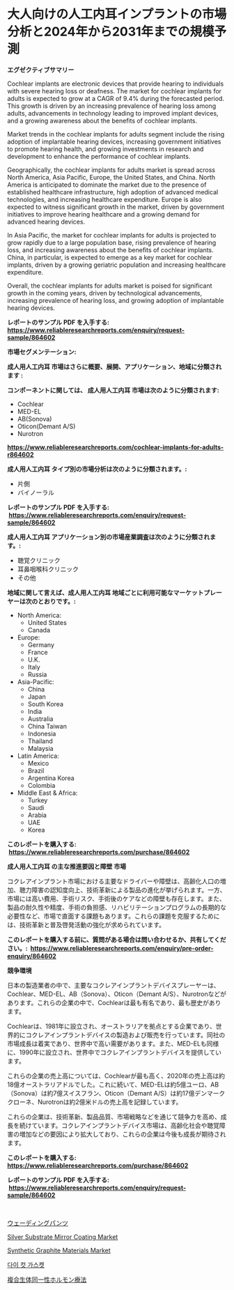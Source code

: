 <p><h1>大人向けの人工内耳インプラントの市場分析と2024年から2031年までの規模予測</h1></p><p><strong>エグゼクティブサマリー</strong></p>
<p><p>Cochlear implants are electronic devices that provide hearing to individuals with severe hearing loss or deafness. The market for cochlear implants for adults is expected to grow at a CAGR of 9.4% during the forecasted period. This growth is driven by an increasing prevalence of hearing loss among adults, advancements in technology leading to improved implant devices, and a growing awareness about the benefits of cochlear implants.</p><p>Market trends in the cochlear implants for adults segment include the rising adoption of implantable hearing devices, increasing government initiatives to promote hearing health, and growing investments in research and development to enhance the performance of cochlear implants.</p><p>Geographically, the cochlear implants for adults market is spread across North America, Asia Pacific, Europe, the United States, and China. North America is anticipated to dominate the market due to the presence of established healthcare infrastructure, high adoption of advanced medical technologies, and increasing healthcare expenditure. Europe is also expected to witness significant growth in the market, driven by government initiatives to improve hearing healthcare and a growing demand for advanced hearing devices.</p><p>In Asia Pacific, the market for cochlear implants for adults is projected to grow rapidly due to a large population base, rising prevalence of hearing loss, and increasing awareness about the benefits of cochlear implants. China, in particular, is expected to emerge as a key market for cochlear implants, driven by a growing geriatric population and increasing healthcare expenditure.</p><p>Overall, the cochlear implants for adults market is poised for significant growth in the coming years, driven by technological advancements, increasing prevalence of hearing loss, and growing adoption of implantable hearing devices.</p></p>
<p><strong>レポートのサンプル PDF を入手する: <a href="https://www.reliableresearchreports.com/enquiry/request-sample/864602">https://www.reliableresearchreports.com/enquiry/request-sample/864602</a></strong></p>
<p><strong>市場セグメンテーション:</strong></p>
<p><strong> 成人用人工内耳 市場はさらに概要、展開、アプリケーション、地域に分類されます :</strong></p>
<p><strong>コンポーネントに関しては、 成人用人工内耳 市場は次のように分類されます: &nbsp;</strong></p>
<p><ul><li>Cochlear</li><li>MED-EL</li><li>AB(Sonova)</li><li>Oticon(Demant A/S)</li><li>Nurotron</li></ul></p>
<p><strong><a href="https://www.reliableresearchreports.com/cochlear-implants-for-adults-r864602">https://www.reliableresearchreports.com/cochlear-implants-for-adults-r864602</a></strong></p>
<p><strong> 成人用人工内耳 タイプ別の市場分析は次のように分類されます。:</strong></p>
<p><ul><li>片側</li><li>バイノーラル</li></ul></p>
<p><strong>レポートのサンプル PDF を入手する: &nbsp;<a href="https://www.reliableresearchreports.com/enquiry/request-sample/864602">https://www.reliableresearchreports.com/enquiry/request-sample/864602</a></strong></p>
<p><strong> 成人用人工内耳 アプリケーション別の市場産業調査は次のように分類されます。:</strong></p>
<p><ul><li>聴覚クリニック</li><li>耳鼻咽喉科クリニック</li><li>その他</li></ul></p>
<p><strong>地域に関して言えば、成人用人工内耳 地域ごとに利用可能なマーケットプレーヤーは次のとおりです。:</strong></p>
<p><ul>
    <li>
        North America:
        <ul>
            <li>United States</li>
            <li>Canada</li>
        </ul>
    </li>
    <li>
        Europe:
        <ul>
            <li>Germany</li>
            <li>France</li>
            <li>U.K.</li>
            <li>Italy</li>
            <li>Russia</li>
        </ul>
    </li>
    <li>
        Asia-Pacific:
        <ul>
            <li>China</li>
            <li>Japan</li>
            <li>South Korea</li>
            <li>India</li>
            <li>Australia</li>
            <li>China Taiwan</li>
            <li>Indonesia</li>
            <li>Thailand</li>
            <li>Malaysia</li>
        </ul>
    </li>
    <li>
        Latin America:
        <ul>
            <li>Mexico</li>
            <li>Brazil</li>
            <li>Argentina Korea</li>
            <li>Colombia</li>
        </ul>
    </li>
    <li>
        Middle East & Africa:
        <ul>
            <li>Turkey</li>
            <li>Saudi</li>
            <li>Arabia</li>
            <li>UAE</li>
            <li>Korea</li>
        </ul>
    </li>
    </ul></p>
<p><strong>このレポートを購入する: &nbsp;<a href="https://www.reliableresearchreports.com/purchase/864602">https://www.reliableresearchreports.com/purchase/864602</a></strong></p>
<p><strong>成人用人工内耳 の主な推進要因と障壁 市場</strong></p>
<p><p>コクレアインプラント市場における主要なドライバーや障壁は、高齢化人口の増加、聴力障害の認知度向上、技術革新による製品の進化が挙げられます。一方、市場には高い費用、手術リスク、手術後のケアなどの障壁も存在します。また、製品の耐久性や精度、手術の負担感、リハビリテーションプログラムの長期的な必要性など、市場で直面する課題もあります。これらの課題を克服するためには、技術革新と普及啓発活動の強化が求められています。</p></p>
<p><strong>このレポートを購入する前に、質問がある場合は問い合わせるか、共有してください。:&nbsp; <a href="https://www.reliableresearchreports.com/enquiry/pre-order-enquiry/864602">https://www.reliableresearchreports.com/enquiry/pre-order-enquiry/864602</a></strong></p>
<p><strong>競争環境</strong></p>
<p><p>日本の製造業者の中で、主要なコクレアインプラントデバイスプレーヤーは、Cochlear、MED-EL、AB（Sonova）、Oticon（Demant A/S）、Nurotronなどがあります。これらの企業の中で、Cochlearは最も有名であり、最も歴史があります。</p><p>Cochlearは、1981年に設立され、オーストラリアを拠点とする企業であり、世界的にコクレアインプラントデバイスの製造および販売を行っています。同社の市場成長は着実であり、世界中で高い需要があります。また、MED-ELも同様に、1990年に設立され、世界中でコクレアインプラントデバイスを提供しています。</p><p>これらの企業の売上高については、Cochlearが最も高く、2020年の売上高は約18億オーストラリアドルでした。これに続いて、MED-ELは約5億ユーロ、AB（Sonova）は約7億スイスフラン、Oticon（Demant A/S）は約17億デンマーククローネ、Nurotronは約2億米ドルの売上高を記録しています。</p><p>これらの企業は、技術革新、製品品質、市場戦略などを通じて競争力を高め、成長を続けています。コクレアインプラントデバイス市場は、高齢化社会や聴覚障害の増加などの要因により拡大しており、これらの企業は今後も成長が期待されます。</p></p>
<p><strong>このレポートを購入する: &nbsp; <a href="https://www.reliableresearchreports.com/purchase/864602">https://www.reliableresearchreports.com/purchase/864602</a></strong></p>
<p><strong>レポートのサンプル PDF を入手する: &nbsp;<a href="https://www.reliableresearchreports.com/enquiry/request-sample/864602">https://www.reliableresearchreports.com/enquiry/request-sample/864602</a></strong><strong></strong></p>
<p>&nbsp;</p>
<p><p><a href="https://medium.com/@coraltrout1923/%E3%82%A6%E3%82%A7%E3%83%BC%E3%83%87%E3%82%A3%E3%83%B3%E3%82%B0%E3%83%91%E3%83%B3%E3%83%84%E5%B8%82%E5%A0%B4%E3%81%AF-%E5%B8%82%E5%A0%B4%E3%82%B7%E3%82%A7%E3%82%A2-%E3%82%B5%E3%82%A4%E3%82%BA-2031%E5%B9%B4%E3%81%BE%E3%81%A7%E3%81%AE%E4%BA%88%E6%B8%AC%E3%82%92%E9%87%8D%E8%A6%96%E3%81%97%E3%81%A6%E3%81%84%E3%81%BE%E3%81%99-562c48f5b686">ウェーディングパンツ</a></p><p><a href="https://www.linkedin.com/pulse/silver-substrate-mirror-coating-market-size-examines-its-scope-qrpzc?trackingId=i2g3yOM2EcK79%2FIeZHeoBg%3D%3D">Silver Substrate Mirror Coating Market</a></p><p><a href="https://www.linkedin.com/pulse/synthetic-graphite-materials-market-provides-detailed-segmentation-wdope?trackingId=y4k7gE52NmaiHnPLl3eZpQ%3D%3D">Synthetic Graphite Materials Market</a></p><p><a href="https://medium.com/@ieremiapadurariu20221/%EB%8B%A4%EC%9D%B4-%EC%BB%B7-%EA%B0%80%EC%8A%A4%EC%BC%93-%EC%8B%9C%EC%9E%A5-%EB%8F%99%ED%96%A5-%EB%B0%8F-%EC%8B%9C%EC%9E%A5-%EB%B6%84%EC%84%9D%EC%9D%80-2024%EB%85%84%EB%B6%80%ED%84%B0-2031%EB%85%84%EA%B9%8C%EC%A7%80-%EC%98%88%EC%B8%A1%EB%90%A9%EB%8B%88%EB%8B%A4-2baf3d8ce0d5">다이 컷 가스켓</a></p><p><a href="https://medium.com/@rylanaufman56456/%E8%A4%87%E5%90%88%E7%94%9F%E7%89%A9%E5%90%8C%E4%B8%80%E3%83%9B%E3%83%AB%E3%83%A2%E3%83%B3%E7%99%82%E6%B3%95%E5%B8%82%E5%A0%B4%E3%81%AE%E6%B4%9E%E5%AF%9F-%E5%B8%82%E5%A0%B4%E5%8B%95%E5%90%91-%E6%88%90%E9%95%B7-2024%E5%B9%B4%E3%81%8B%E3%82%892031%E5%B9%B4%E3%81%BE%E3%81%A7%E3%81%AE%E4%BA%88%E6%B8%AC-c95ee31f70a0">複合生体同一性ホルモン療法</a></p></p>